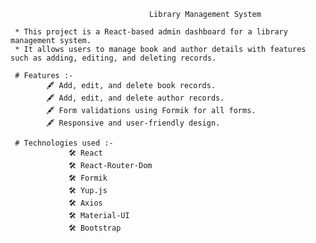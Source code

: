                                    Library Management System

     * This project is a React-based admin dashboard for a library management system.
     * It allows users to manage book and author details with features such as adding, editing, and deleting records.

     # Features :-
            🖋 Add, edit, and delete book records.
            🖋 Add, edit, and delete author records.
            🖋 Form validations using Formik for all forms.
            🖋 Responsive and user-friendly design.

     # Technologies used :-
                 🛠 React
                 🛠 React-Router-Dom
                 🛠 Formik
                 🛠 Yup.js
                 🛠 Axios
                 🛠 Material-UI
                 🛠 Bootstrap

